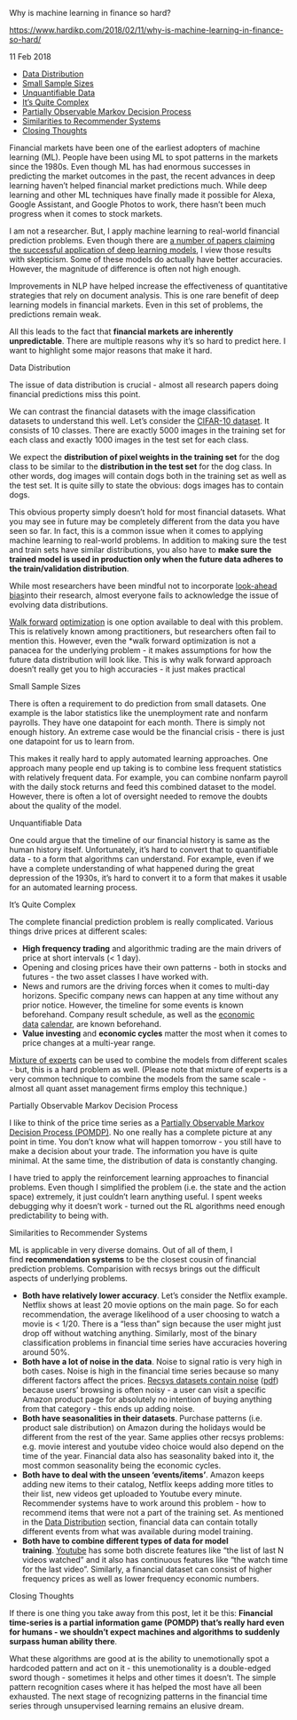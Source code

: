 Why is machine learning in finance so hard?

https://www.hardikp.com/2018/02/11/why-is-machine-learning-in-finance-so-hard/

11 Feb 2018

- [Data Distribution](https://www.hardikp.com/2018/02/11/why-is-machine-learning-in-finance-so-hard/#data-distribution)
- [Small Sample Sizes](https://www.hardikp.com/2018/02/11/why-is-machine-learning-in-finance-so-hard/#small-sample-sizes)
- [Unquantifiable Data](https://www.hardikp.com/2018/02/11/why-is-machine-learning-in-finance-so-hard/#unquantifiable-data)
- [It’s Quite Complex](https://www.hardikp.com/2018/02/11/why-is-machine-learning-in-finance-so-hard/#its-quite-complex)
- [Partially Observable Markov Decision Process](https://www.hardikp.com/2018/02/11/why-is-machine-learning-in-finance-so-hard/#partially-observable-markov-decision-process)
- [Similarities to Recommender Systems](https://www.hardikp.com/2018/02/11/why-is-machine-learning-in-finance-so-hard/#similarities-to-recommender-systems)
- [Closing Thoughts](https://www.hardikp.com/2018/02/11/why-is-machine-learning-in-finance-so-hard/#closing-thoughts)

Financial markets have been one of the earliest adopters of machine learning (ML). People have been using ML to spot patterns in the markets since the 1980s. Even though ML has had enormous successes in predicting the market outcomes in the past, the recent advances in deep learning haven’t helped financial market predictions much. While deep learning and other ML techniques have finally made it possible for Alexa, Google Assistant, and Google Photos to work, there hasn’t been much progress when it comes to stock markets.

I am not a researcher. But, I apply machine learning to real-world financial prediction problems. Even though there are [a number of papers claiming the successful application of deep learning models](https://itnext.io/2017s-deep-learning-papers-on-investing-7489e8f59487), I view those results with skepticism. Some of these models do actually have better accuracies. However, the magnitude of difference is often not high enough.

Improvements in NLP have helped increase the effectiveness of quantitative strategies that rely on document analysis. This is one rare benefit of deep learning models in financial markets. Even in this set of problems, the predictions remain weak.

All this leads to the fact that **financial markets are inherently unpredictable**. There are multiple reasons why it’s so hard to predict here. I want to highlight some major reasons that make it hard.

Data Distribution

The issue of data distribution is crucial - almost all research papers doing financial predictions miss this point.

We can contrast the financial datasets with the image classification datasets to understand this well. Let’s consider the [CIFAR-10 dataset](https://www.cs.toronto.edu/~kriz/cifar.html). It consists of 10 classes. There are exactly 5000 images in the training set for each class and exactly 1000 images in the test set for each class.

We expect the **distribution of pixel weights in the training set** for the dog class to be similar to the **distribution in the test set** for the dog class. In other words, dog images will contain dogs both in the training set as well as the test set. It is quite silly to state the obvious: dogs images has to contain dogs.

This obvious property simply doesn’t hold for most financial datasets. What you may see in future may be completely different from the data you have seen so far. In fact, this is a common issue when it comes to applying machine learning to real-world problems. In addition to making sure the test and train sets have similar distributions, you also have to **make sure the trained model is used in production only when the future data adheres to the train/validation distribution**.

While most researchers have been mindful not to incorporate [look-ahead bias](http://www.investorglossary.com/look-ahead-bias.htm)into their research, almost everyone fails to acknowledge the issue of evolving data distributions.

[Walk forward](https://en.wikipedia.org/wiki/Walk_forward_optimization) [optimization](https://www.qplum.co/investing-library/140/what-is-walk-forward-backtesting) is one option available to deal with this problem. This is relatively known among practitioners, but researchers often fail to mention this. However, even the *walk forward optimization is not a panacea for the underlying problem - it makes assumptions for how the future data distribution will look like. This is why walk forward approach doesn’t really get you to high accuracies - it just makes practical

Small Sample Sizes

There is often a requirement to do prediction from small datasets. One example is the labor statistics like the unemployment rate and nonfarm payrolls. They have one datapoint for each month. There is simply not enough history. An extreme case would be the financial crisis - there is just one datapoint for us to learn from.

This makes it really hard to apply automated learning approaches. One approach many people end up taking is to combine less frequent statistics with relatively frequent data. For example, you can combine nonfarm payroll with the daily stock returns and feed this combined dataset to the model. However, there is often a lot of oversight needed to remove the doubts about the quality of the model.

Unquantifiable Data

One could argue that the timeline of our financial history is same as the human history itself. Unfortunately, it’s hard to convert that to quantifiable data - to a form that algorithms can understand. For example, even if we have a complete understanding of what happened during the great depression of the 1930s, it’s hard to convert it to a form that makes it usable for an automated learning process.

It’s Quite Complex

The complete financial prediction problem is really complicated. Various things drive prices at different scales:

- **High frequency trading** and algorithmic trading are the main drivers of price at short intervals (< 1 day).
- Opening and closing prices have their own patterns - both in stocks and futures - the two asset classes I have worked with.
- News and rumors are the driving forces when it comes to multi-day horizons. Specific company news can happen at any time without any prior notice. However, the timeline for some events is known beforehand. Company result schedule, as well as the [economic data](https://tradingeconomics.com/calendar) [calendar](https://www.fxstreet.com/economic-calendar), are known beforehand.
- **Value investing** and **economic cycles** matter the most when it comes to price changes at a multi-year range.

[Mixture of experts](https://en.wikipedia.org/wiki/Mixture_of_experts) can be used to combine the models from different scales - but, this is a hard problem as well. (Please note that mixture of experts is a very common technique to combine the models from the same scale - almost all quant asset management firms employ this technique.)

Partially Observable Markov Decision Process

I like to think of the price time series as a [Partially Observable Markov Decision Process (POMDP)](https://en.wikipedia.org/wiki/Partially_observable_Markov_decision_process). No one really has a complete picture at any point in time. You don’t know what will happen tomorrow - you still have to make a decision about your trade. The information you have is quite minimal. At the same time, the distribution of data is constantly changing.

I have tried to apply the reinforcement learning approaches to financial problems. Even though I simplified the problem (i.e. the state and the action space) extremely, it just couldn’t learn anything useful. I spent weeks debugging why it doesn’t work - turned out the RL algorithms need enough predictability to being with.

Similarities to Recommender Systems

ML is applicable in very diverse domains. Out of all of them, I find **recommendation systems** to be the closest cousin of financial prediction problems. Comparision with recsys brings out the difficult aspects of underlying problems.

- **Both have relatively lower accuracy**. Let’s consider the Netflix example. Netflix shows at least 20 movie options on the main page. So for each recommendation, the average likelihood of a user choosing to watch a movie is < 1/20. There is a “less than” sign because the user might just drop off without watching anything. Similarly, most of the binary classification problems in financial time series have accuracies hovering around 50%.
- **Both have a lot of noise in the data**. Noise to signal ratio is very high in both cases. Noise is high in the financial time series because so many different factors affect the prices. [Recsys datasets contain noise](https://www.quora.com/How-do-the-recommendation-systems-of-Quora-Netflix-Amazon-etc-clean-their-big-noisy-data-for-machine-learning) ([pdf](https://pdfs.semanticscholar.org/472b/a15ad4d5a00d8a90a8c6558062f7c93b951a.pdf)) because users’ browsing is often noisy - a user can visit a specific Amazon product page for absolutely no intention of buying anything from that category - this ends up adding noise.
- **Both have seasonalities in their datasets**. Purchase patterns (i.e. product sale distribution) on Amazon during the holidays would be different from the rest of the year. Same applies other recsys problems: e.g. movie interest and youtube video choice would also depend on the time of the year. Financial data also has seasonality baked into it, the most common seasonality being the economic cycles.
- **Both have to deal with the unseen ‘events/items’**. Amazon keeps adding new items to their catalog, Netflix keeps adding more titles to their list, new videos get uploaded to Youtube every minute. Recommender systems have to work around this problem - how to recommend items that were not a part of the training set. As mentioned in the [Data Distribution](https://www.hardikp.com/2018/02/11/why-is-machine-learning-in-finance-so-hard/#data-distribution) section, financial data can contain totally different events from what was available during model training.
- **Both have to combine different types of data for model training**. [Youtube](https://www.hardikp.com/2017/09/17/youtube-recommendations/) has some both discrete features like “the list of last N videos watched” and it also has continuous features like “the watch time for the last video”. Similarly, a financial dataset can consist of higher frequency prices as well as lower frequency economic numbers.

Closing Thoughts

If there is one thing you take away from this post, let it be this: **Financial time-series is a partial information game (POMDP) that’s really hard even for humans - we shouldn’t expect machines and algorithms to suddenly surpass human ability there**.

What these algorithms are good at is the ability to unemotionally spot a hardcoded pattern and act on it - this unemotionality is a double-edged sword though - sometimes it helps and other times it doesn’t. The simple pattern recognition cases where it has helped the most have all been exhausted. The next stage of recognizing patterns in the financial time series through unsupervised learning remains an elusive dream.